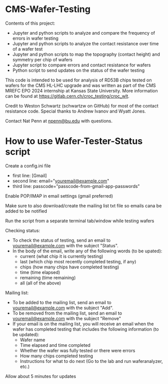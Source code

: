 # CMS-Wafer-Testing
Contents of this project:
  - Jupyter and python scripts to analyze and compare the frequency of errors in wafer testing
  - Jupyter and python scripts to analyze the contact resistance over time of a wafer test
  - Jupyter and python scripts to map the topography (contact height) and symmetry per chip of wafers
  - Jupyter script to compare errors and contact resistance for wafers
  - Python script to send updates on the status of the wafer testing

This code is intended to be used for analysis of RD53B chips tested on wafers for the CMS HL-LHC upgrade and was written as part of the CMS MREFC EPO 2024 internship at Kansas State University. More information can be found at https://gitlab.cern.ch/croc_testing/croc_wlt.

Credit to Weston Schwartz (schwartzw on GitHub) for most of the contact resistance code. Special thanks to Andrew Ivanov and Wyatt Jones.

Contact Nat Penn at npenn@bu.edu with questions.

# How to use Wafer-Tester-Status script
Create a config.ini file
  -   first line: [Gmail]
  -   second line: email="youremail@example.com"
  -   third line: passcode="passcode-from-gmail-app-passwords"

Enable POP/IMAP in email settings (gmail preferred)

Make sure to also download/create the mailing list txt file so emails cana be added to be notified

Run the script from a separate terminal tab/window while testing wafers

Checking status:
  - To check the status of testing, send an email to youremail@example.com with the subject "Status".
  - In the body of the email, write any of the following words (to be upated):
    - current (what chip it is currently testing)
    - last (which chip most recently completed testing, if any)
    - chips (how many chips have completed testing) 
    - time (time elapsed)
    - remaining (time remaining)
    - all (all of the above)

Mailing list:
  - To be added to the mailing list, send an email to youremail@example.com with the subject "Add".
  - To be removed from the mailing list, send an email to youremail@example.com with the subject "Remove"
  - If your email is on the mailing list, you will receive an email when the wafer has completed testing that includes the following information (to be updated):
    - Wafer name
    - Time elapsed and time completed
    - Whether the wafer was fully tested or there were errors
    - How many chips completed testing
    - Instructions for what to do next (Go to the lab and run waferanalyzer, etc.)

Allow about 5 minutes for updates 
